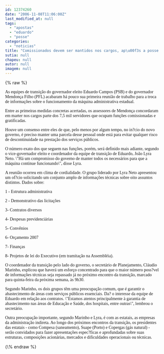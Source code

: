 ```yaml
---
id: 12374260
date: "2006-11-08T11:06:00Z"
last_modified_at: null
tags:
  - "apostas"
  - "eduardo"
  - "posse"
categories:
  - "noticias"
title: "Comissionados devem ser mantidos nos cargos, ap\u00f3s a posse de Eduardo"
sutia: null
chapeu: null
autor: null
imagem: null
---
```

{\% raw %}
<p><P><FONT face=Verdana>As equipes de transição do governador eleito Eduardo Campos (PSB) e do governador Mendonça Filho (PFL) acabaram há pouco sua primeira reunião de trabalho para a troca de informações sobre o funcionamento da máquina administrativa estadual.</FONT></P></p>
<p><P><FONT face=Verdana>Entre as primeiras medidas concretas acertadas, os assessores de Mendonça concordaram em marter nos cargos parte dos 7,5 mil servidores que ocupam funções comissionadas e gratificadas.</FONT></P></p>
<p><P><FONT face=Verdana>Houve um consenso entre eles de que, pelo menos por algum tempo, no in?cio do novo governo, é preciso manter uma parcela desse pessoal onde está para evitar qualquer risco de descontinuidade na prestação dos serviços públicos.</FONT></P></p>
<p><P><FONT face=Verdana>O número exato dos que seguem nas funções, porém, será definido mais adiante, segundo o vice-governador eleito e coordenador da equipe de transição de Eduardo, João Lyra Neto. \"Há um compromisso do governo de manter todos os necessários para que a máquina continue funcionando\", disse Lyra.</FONT></P></p>
<p><P><FONT face=Verdana>A reunião ocorreu em clima de cordialidade. O grupo liderado por Lyra Neto apresentou um of?cio solicitando um conjunto amplo de informações técnicas sobre oito assuntos distintos. Dados sobre:</FONT></P></p>
<p><P><FONT face=Verdana>1 - Estrutura administrativa</FONT></P></p>
<p><P><FONT face=Verdana>2 - Demonstrativo das licitações</FONT></P></p>
<p><P><FONT face=Verdana>3- Contratos diversos</FONT></P></p>
<p><P><FONT face=Verdana>4- Despesas previdenciárias</FONT></P></p>
<p><P><FONT face=Verdana>5- Convênios</FONT></P></p>
<p><P><FONT face=Verdana>6- Orçamento 2007</FONT></P></p>
<p><P><FONT face=Verdana>7- Finanças</FONT></P></p>
<p><P><FONT face=Verdana>8- Projetos de lei do Executivo (em tramitação na Assembléia).</FONT></P></p>
<p><P><FONT face=Verdana>O coordenador da transição pelo lado do governo, o secretário de Planejamento, Cláudio Marinho, explicou que haverá um esforço concentrado para que o maior número poss?vel de informações técnicas seja repassado já no próximo encontro da transição, marcado para quinta-feira da próxima semana, às 9h30.</FONT></P></p>
<p><P><FONT face=Verdana>Segundo Marinho, os dois grupos têm uma preocupação comum, que é garantir o abastecimento de áreas com serviços públicos essenciais. Da? o interesse da equipe de Eduardo em relação aos contratos. \"Estamos atentos principalmente à garantia de abastecimento nas áreas de Educação e Saúde, dos hospitais, entre outras\", lembrou o secretário.</FONT></P></p>
<p><P><FONT face=Verdana>Outra preocupação importante, segundo Marinho e Lyra, é com as estatais, as empresas da administração indireta. Ao longo dos próximos encontros da transição, os presidentes das estatais - como Compesa (saneamento), Suape (Porto) e Copergas (gás natural) - serão convidados para fazer apresentações espec?ficas e aprofundadas sobre suas estruturas, composições acionárias, mercados e dificuldades operacionais ou técnicas.</FONT></P> </p>
{\% endraw %}